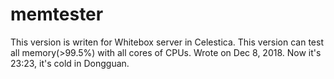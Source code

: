 # memtester
This version is writen for Whitebox server in Celestica.
This version can test all memory(>99.5%) with all cores of CPUs.
Wrote on Dec 8, 2018. Now it's 23:23, it's cold in Dongguan.
